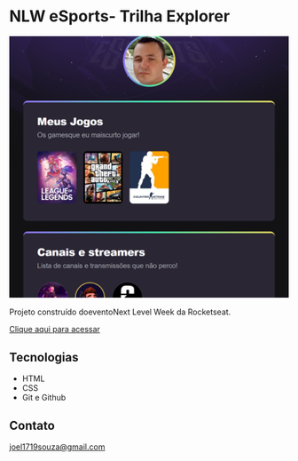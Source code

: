 # NLW eSports- Trilha Explorer

![Preview](.github/preview.png)

Projeto construído doeventoNext Level Week da Rocketseat.

[Clique aqui para acessar](https://joelcsouza.github.io/NLW_ROCKETSEAT/)

## Tecnologias

- HTML
- CSS
- Git e Github

## Contato
joel1719souza@gmail.com